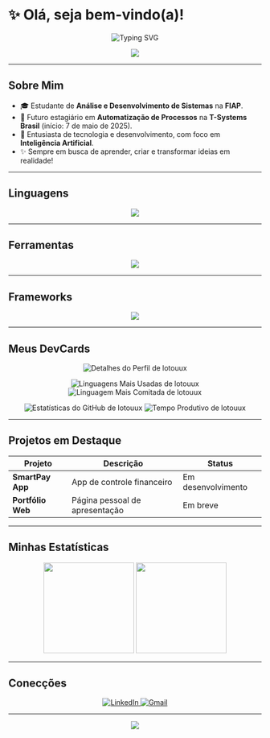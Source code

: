 # ✨ Olá, seja bem-vindo(a)!

<p align="center">
  <img src="https://readme-typing-svg.demolab.com?font=Fira+Code&weight=700&size=24&pause=1000&color=8E44AD&center=true&vCenter=true&width=435&lines=Hello+World!" alt="Typing SVG" />
</p>
<p align="center">
  <img src="https://capsule-render.vercel.app/api?type=waving&color=9F7AEA&height=150&section=footer"/>
</p>

---

## Sobre Mim

- 🎓 Estudante de **Análise e Desenvolvimento de Sistemas** na **FIAP**.
- 🏢 Futuro estagiário em **Automatização de Processos** na **T-Systems Brasil** (início: 7 de maio de 2025).
- 💜 Entusiasta de tecnologia e desenvolvimento, com foco em **Inteligência Artificial**.
- ✨ Sempre em busca de aprender, criar e transformar ideias em realidade!

---

## Linguagens
<p align="center"> <img src="https://skillicons.dev/icons?i=python,java,javascript&theme=dark" /> </p>

---

## Ferramentas
<p align="center"> <img src="https://skillicons.dev/icons?i=git,figma,pycharm,vscode,oracle&theme=dark" /> </p>

---

## Frameworks
<p align="center"> <img src="https://skillicons.dev/icons?i=nodejs&theme=dark" /> </p>

---

## Meus DevCards
<p align="center">
  <img src="https://github-profile-summary-cards.vercel.app/api/cards/profile-details?username=lotouux&theme=tokyonight" alt="Detalhes do Perfil de lotouux" />
</p>
<p align="center">
  <img src="https://github-profile-summary-cards.vercel.app/api/cards/repos-per-language?username=lotouux&theme=tokyonight" alt="Linguagens Mais Usadas de lotouux" />   <img src="https://github-profile-summary-cards.vercel.app/api/cards/most-commit-language?username=lotouux&theme=tokyonight" alt="Linguagem Mais Comitada de lotouux" />
</p>
<p align="center">
  <img src="https://github-profile-summary-cards.vercel.app/api/cards/stats?username=lotouux&theme=tokyonight" alt="Estatísticas do GitHub de lotouux" />   <img src="https://github-profile-summary-cards.vercel.app/api/cards/productive-time?username=lotouux&theme=tokyonight&utcOffset=-3" alt="Tempo Produtivo de lotouux" />
</p>

---

## Projetos em Destaque

| Projeto         | Descrição                     | Status             |
|-----------------|-------------------------------|--------------------|
| **SmartPay App**| App de controle financeiro     | Em desenvolvimento |
| **Portfólio Web** | Página pessoal de apresentação | Em breve           |

---

## Minhas Estatísticas

<p align="center">
  <img height="180em" src="https://github-readme-stats.vercel.app/api?username=lotouux&show_icons=true&theme=material-palenight&include_all_commits=true&count_private=true"/>
  <img height="180em" src="https://github-readme-stats.vercel.app/api/top-langs/?username=lotouux&layout=compact&langs_count=8&theme=material-palenight"/>
</p>

---

## Conecções

<p align="center">
  <a href="URL_DO_SEU_LINKEDIN" target="_blank">
    <img src="https://img.shields.io/badge/LinkedIn-8e44ad?style=for-the-badge&logo=linkedin&logoColor=white" alt="LinkedIn" />
  </a>
  <a href="mailto:SEU_EMAIL@dominio.com" target="_blank">
    <img src="https://img.shields.io/badge/Gmail-8e44ad?style=for-the-badge&logo=gmail&logoColor=white" alt="Gmail" />
  </a>
</p>

---

<p align="center">
  <img src="https://capsule-render.vercel.app/api?type=waving&color=9F7AEA&height=150&section=footer"/>
</p>
